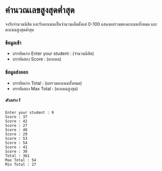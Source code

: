 # คำนวณเลขสูงสุดต่ำสุด

จงรับจำนวนนิสิต และรับคะแนนเป็นจำนวนเต็มตั้งแต่ 0-100 แสดงผลรวมของคะแนนทั้งหมด และคะแนนสูงสุดต่ำสุด

### ข้อมูลเข้า
*   บรรทัดแรก Enter your student : (จำนวนนิสิต)
*   บรรทัดสอง Score : (คะแนน)

### ข้อมูลส่งออก
*   บรรทัดแรก Total : (ผลรวมคะแนนทั้งหมด)
*   บรรทัดสอง Max Total : (คะแนนสูงสุด)

##### ตัวอย่าง 1
```
Enter your student : 9
Score : 37
Score : 42
Score : 27
Score : 48
Score : 29
Score : 53
Score : 54
Score : 41
Score : 30
Total : 361
Max Total : 54
Min Total : 27
```
